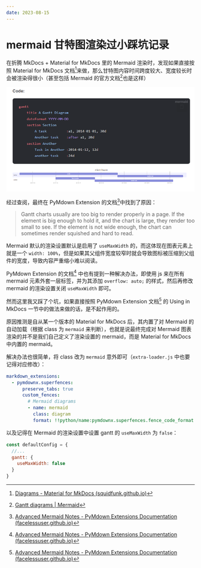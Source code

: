 ```yaml
---
date: 2023-08-15
---
```




# mermaid 甘特图渲染过小踩坑记录

在折腾 MkDocs + Material for MkDocs 里的 Mermaid 渲染时，发现如果直接按照 Material for MkDocs 文档[^1]来做，那么甘特图内容时间跨度较大、宽度较长时会被渲染得很小（甚至包括 Mermaid 的官方文档[^2]也是这样）

![image-20230815154258622](./assets/image-20230815154258622.png)

<!-- more -->

经过查阅，最终在 PyMdown Extension 的文档[^3]中找到了原因：

> Gantt charts usually are too big to render properly in a page. If the element is big enough to hold it, and the chart is large, they render too small to see. If the element is not wide enough, the chart can sometimes render squished and hard to read.

Mermaid 默认的渲染设置默认是启用了 `useMaxWidth` 的，而这体现在图表元素上就是一个 `width: 100%`，但是如果其父组件宽度较窄时就会导致图标被压缩到父组件的宽度，导致内容严重缩小难以阅读。

PyMdown Extension 的文档[^3] 中也有提到一种解决办法，即使用 js 来在所有 mermaid 元素外套一层标签，并为其添加 `overflow: auto;` 的样式，然后再修改 mermaid 的渲染设置关闭 `useMaxWidth` 即可。

然而这里我又踩了个坑，如果直接按照 PyMdown Extension 文档[^3] 的 Using in MkDocs 一节中的做法来做的话，是不起作用的。

原因推测是自从某一个版本的 Material for MkDocs 后，其内置了对 Mermaid 的自动加载（根据 class 为 `mermaid` 来判断），也就是说最终完成对 Mermaid 图表渲染的并不是我们自己定义了渲染设置的 mermaid，而是 Material for MkDocs 中内置的 mermaid。

解决办法也很简单，将 class 改为 `mermaid` 意外即可（`extra-loader.js` 中也要记得对应修改）：

```yml hl_lines="7"
markdown_extensions:
  - pymdownx.superfences:
      preserve_tabs: true
      custom_fences:
        # Mermaid diagrams
        - name: mermaid
          class: diagram
          format: !!python/name:pymdownx.superfences.fence_code_format
```

以及记得在 Mermaid 的渲染设置中设置 gantt 的 `useMaxWidth` 为 `false`：

```js hl_lines="3-5"
const defaultConfig = {
  //...
  gantt: {
    useMaxWidth: false
  }
}
```



[^1]: [Diagrams - Material for MkDocs (squidfunk.github.io)](https://squidfunk.github.io/mkdocs-material/reference/diagrams/)
[^2]: [Gantt diagrams | Mermaid](http://mermaid.js.org/syntax/gantt.html)
[^3]: [Advanced Mermaid Notes - PyMdown Extensions Documentation (facelessuser.github.io)](https://facelessuser.github.io/pymdown-extensions/extras/mermaid/#practical-diagrams)